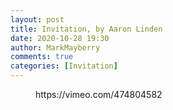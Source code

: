 ```yaml
---
layout: post
title: Invitation, by Aaron Linden
date: 2020-10-28 19:30
author: MarkMayberry
comments: true
categories: [Invitation]
---
```

<!-- wp:core-embed/vimeo {"url":"https://vimeo.com/474804582","type":"video","providerNameSlug":"vimeo","className":"wp-embed-aspect-4-3 wp-has-aspect-ratio"} -->
<figure class="wp-block-embed-vimeo wp-block-embed is-type-video is-provider-vimeo wp-embed-aspect-4-3 wp-has-aspect-ratio"><div class="wp-block-embed__wrapper">
https://vimeo.com/474804582
</div></figure>
<!-- /wp:core-embed/vimeo -->
